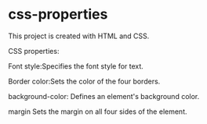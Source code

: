 # css-properties
This project is created with HTML and CSS.

CSS properties:

Font style:Specifies the font style for text.

Border color:Sets the color of the four borders.

background-color:	Defines an element's background color.

margin	Sets the margin on all four sides of the element.
